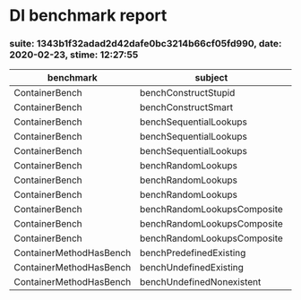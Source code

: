 DI benchmark report
===================

### suite: 1343b1f32adad2d42dafe0bc3214b66cf05fd990, date: 2020-02-23, stime: 12:27:55

benchmark | subject | set | revs | its | mem_peak | best | mean | mode | worst | stdev | rstdev | diff
 --- | --- | --- | --- | --- | --- | --- | --- | --- | --- | --- | --- | --- 
ContainerBench | benchConstructStupid | 0 | 1000 | 5 | 1,416,784b | 285.157μs | 289.648μs | 287.393μs | 294.922μs | 3.787μs | 1.31% | 3.56x
ContainerBench | benchConstructSmart | 0 | 1000 | 5 | 1,426,280b | 261.719μs | 265.234μs | 265.237μs | 268.554μs | 2.277μs | 0.86% | 3.26x
ContainerBench | benchSequentialLookups | 0 | 1000 | 5 | 1,453,736b | 204.101μs | 206.250μs | 204.598μs | 208.985μs | 2.261μs | 1.10% | 2.53x
ContainerBench | benchSequentialLookups | 1 | 1000 | 5 | 1,445,008b | 3,888.672μs | 3,988.086μs | 4,012.759μs | 4,036.133μs | 52.169μs | 1.31% | 48.97x
ContainerBench | benchSequentialLookups | 2 | 1000 | 5 | 1,445,280b | 4,038.085μs | 4,078.320μs | 4,051.845μs | 4,178.711μs | 53.039μs | 1.30% | 50.07x
ContainerBench | benchRandomLookups | 0 | 1000 | 5 | 1,453,736b | 217.774μs | 222.656μs | 222.647μs | 227.539μs | 3.149μs | 1.41% | 2.73x
ContainerBench | benchRandomLookups | 1 | 1000 | 5 | 1,445,008b | 3,723.632μs | 3,770.507μs | 3,780.127μs | 3,799.804μs | 25.164μs | 0.67% | 46.29x
ContainerBench | benchRandomLookups | 2 | 1000 | 5 | 1,445,280b | 3,696.289μs | 3,720.117μs | 3,713.374μs | 3,754.882μs | 19.498μs | 0.52% | 45.68x
ContainerBench | benchRandomLookupsComposite | 0 | 1000 | 5 | 1,453,744b | 309.570μs | 315.430μs | 312.825μs | 322.266μs | 4.744μs | 1.50% | 3.87x
ContainerBench | benchRandomLookupsComposite | 1 | 1000 | 5 | 1,445,592b | 3,705.078μs | 3,774.805μs | 3,784.707μs | 3,831.054μs | 41.065μs | 1.09% | 46.35x
ContainerBench | benchRandomLookupsComposite | 2 | 1000 | 5 | 1,445,864b | 3,740.234μs | 3,786.914μs | 3,764.407μs | 3,875.976μs | 48.414μs | 1.28% | 46.50x
ContainerMethodHasBench | benchPredefinedExisting | 0 | 1000 | 5 | 1,216,144b | 81.054μs | 81.445μs | 81.058μs | 83.008μs | 0.781μs | 0.96% | 1.00x
ContainerMethodHasBench | benchUndefinedExisting | 0 | 1000 | 5 | 1,216,144b | 100.586μs | 102.539μs | 103.006μs | 103.516μs | 1.070μs | 1.04% | 1.26x
ContainerMethodHasBench | benchUndefinedNonexistent | 0 | 1000 | 5 | 1,216,152b | 476.563μs | 485.937μs | 489.161μs | 492.188μs | 5.681μs | 1.17% | 5.97x

